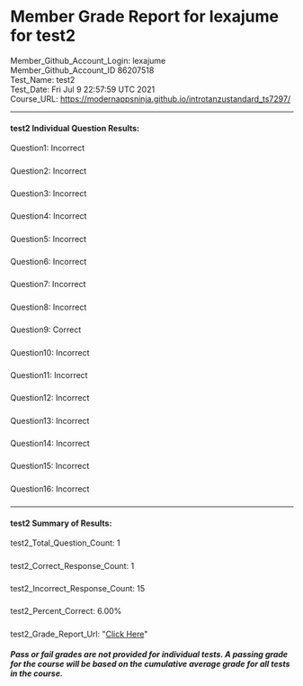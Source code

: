 # Member Grade Report for lexajume for test2  
   
Member_Github_Account_Login: lexajume  
Member_Github_Account_ID 86207518  
Test_Name: test2  
Test_Date: Fri Jul  9 22:57:59 UTC 2021  
Course_URL: https://modernappsninja.github.io/introtanzustandard_ts7297/  
   
---  
#### test2 Individual Question Results:  
Question1: Incorrect  
#####  
Question2: Incorrect  
#####  
Question3: Incorrect  
#####  
Question4: Incorrect  
#####  
Question5: Incorrect  
#####  
Question6: Incorrect  
#####  
Question7: Incorrect  
#####  
Question8: Incorrect  
#####  
Question9: Correct  
#####  
Question10: Incorrect  
#####  
Question11: Incorrect  
#####  
Question12: Incorrect  
#####  
Question13: Incorrect  
#####  
Question14: Incorrect  
#####  
Question15: Incorrect  
#####  
Question16: Incorrect  
#####  
---  
#### test2 Summary of Results:  
test2_Total_Question_Count: 1  
#####  
test2_Correct_Response_Count: 1  
#####  
test2_Incorrect_Response_Count: 15  
#####  
test2_Percent_Correct: 6.00%  
#####  
test2_Grade_Report_Url: "[Click Here](https://github.com/modernappsninjas/lexajume/blob/main/static/userdata/courses/introtanzustandard_ts7297/grade_report.pr221.test2.md)"
##### Pass or fail grades are not provided for individual tests. A passing grade for the course will be based on the cumulative average grade for all tests in the course.  
